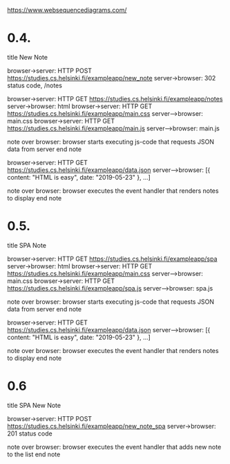 https://www.websequencediagrams.com/

# 0.4.

title New Note

browser->server: HTTP POST https://studies.cs.helsinki.fi/exampleapp/new_note
server->browser: 302 status code, /notes

browser->server: HTTP GET https://studies.cs.helsinki.fi/exampleapp/notes
server->browser: html
browser->server: HTTP GET https://studies.cs.helsinki.fi/exampleapp/main.css
server-->browser: main.css
browser->server: HTTP GET https://studies.cs.helsinki.fi/exampleapp/main.js
server-->browser: main.js

note over browser:
browser starts executing js-code
that requests JSON data from server 
end note

browser->server: HTTP GET https://studies.cs.helsinki.fi/exampleapp/data.json
server-->browser: [{ content: "HTML is easy", date: "2019-05-23" }, ...]

note over browser:
browser executes the event handler
that renders notes to display
end note


# 0.5.

title SPA Note

browser->server: HTTP GET https://studies.cs.helsinki.fi/exampleapp/spa
server->browser: html
browser->server: HTTP GET https://studies.cs.helsinki.fi/exampleapp/main.css
server-->browser: main.css
browser->server: HTTP GET https://studies.cs.helsinki.fi/exampleapp/spa.js
server-->browser: spa.js

note over browser:
browser starts executing js-code
that requests JSON data from server 
end note

browser->server: HTTP GET https://studies.cs.helsinki.fi/exampleapp/data.json
server-->browser: [{ content: "HTML is easy", date: "2019-05-23" }, ...]

note over browser:
browser executes the event handler
that renders notes to display
end note

# 0.6

title SPA New Note

browser->server: HTTP POST https://studies.cs.helsinki.fi/exampleapp/new_note_spa
server->browser: 201 status code

note over browser:
browser executes the event handler
that adds new note to the list
end note
